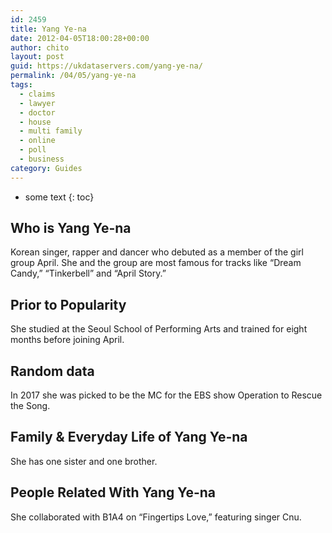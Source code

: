 ```yaml
---
id: 2459
title: Yang Ye-na
date: 2012-04-05T18:00:28+00:00
author: chito
layout: post
guid: https://ukdataservers.com/yang-ye-na/
permalink: /04/05/yang-ye-na
tags:
  - claims
  - lawyer
  - doctor
  - house
  - multi family
  - online
  - poll
  - business
category: Guides
---
```


* some text
{: toc}
          
          
## Who is  Yang Ye-na
                  
                  
                  
Korean singer, rapper and dancer who debuted as a member of the girl group April. She and the group are most famous for tracks like &#8220;Dream Candy,&#8221; &#8220;Tinkerbell&#8221; and &#8220;April Story.&#8221;
                  
                
                
                
## Prior to Popularity 
                  
                  
                  
She studied at the Seoul School of Performing Arts and trained for eight months before joining April.
                  
                
                
                
## Random data 
                  
                  
                  
In 2017 she was picked to be the MC for the EBS show Operation to Rescue the Song.
                  
                
                
                
## Family & Everyday Life of Yang Ye-na
                  
                  
                  
She has one sister and one brother.
                  
                
                
                
## People Related With  Yang Ye-na
                  
                  
                  
She collaborated with B1A4 on &#8220;Fingertips Love,&#8221; featuring singer Cnu.
                  
                
              
            
          
          
          
    
    
  
